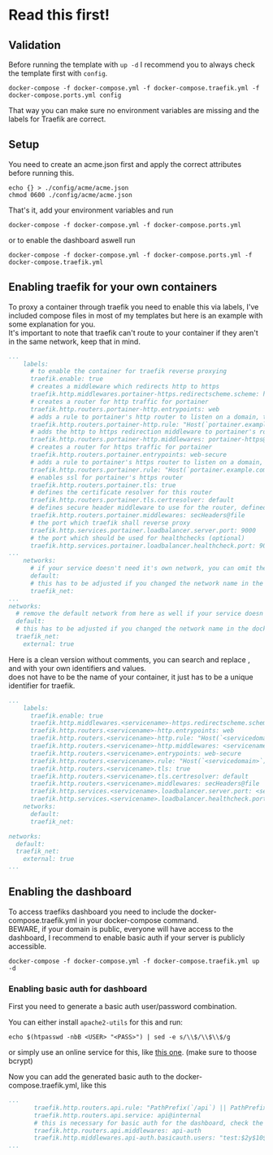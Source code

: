 # Read this first!

## Validation

Before running the template with ```up -d``` I recommend you to always check the template first with ```config```.

```shell
docker-compose -f docker-compose.yml -f docker-compose.traefik.yml -f docker-compose.ports.yml config
```

That way you can make sure no environment variables are missing and the labels for Traefik are correct.

## Setup

You need to create an acme.json first and apply the correct attributes before running this.

```shell
echo {} > ./config/acme/acme.json
chmod 0600 ./config/acme/acme.json
```

That's it, add your environment variables and run 

```shell
docker-compose -f docker-compose.yml -f docker-compose.ports.yml
```

or to enable the dashboard aswell run

```shell
docker-compose -f docker-compose.yml -f docker-compose.ports.yml -f docker-compose.traefik.yml
```

## Enabling traefik for your own containers

To proxy a container through traefik you need to enable this via labels, I've included compose files in most of my templates but here is an example with some explanation for you.  
It's important to note that traefik can't route to your container if they aren't in the same network, keep that in mind.

```yml
...
    labels:
      # to enable the container for traefik reverse proxying
      traefik.enable: true
      # creates a middleware which redirects http to https
      traefik.http.middlewares.portainer-https.redirectscheme.scheme: https
      # creates a router for http traffic for portainer
      traefik.http.routers.portainer-http.entrypoints: web
      # adds a rule to portainer's http router to listen on a domain, this can also be a subdomain or multiple domains
      traefik.http.routers.portainer-http.rule: "Host(`portainer.example.com`)"
      # adds the http to https redirection middleware to portainer's router
      traefik.http.routers.portainer-http.middlewares: portainer-https@docker
      # creates a router for https traffic for portainer
      traefik.http.routers.portainer.entrypoints: web-secure
      # adds a rule to portainer's https router to listen on a domain, this can also be a subdomain or multiple domains
      traefik.http.routers.portainer.rule: "Host(`portainer.example.com`)"
      # enables ssl for portainer's https router
      traefik.http.routers.portainer.tls: true
      # defines the certificate resolver for this router
      traefik.http.routers.portainer.tls.certresolver: default
      # defines secure header middleware to use for the router, defined in config/dynamic.toml
      traefik.http.routers.portainer.middlewares: secHeaders@file
      # the port which traefik shall reverse proxy
      traefik.http.services.portainer.loadbalancer.server.port: 9000
      # the port which should be used for healthchecks (optional)
      traefik.http.services.portainer.loadbalancer.healthcheck.port: 9000
...
    networks:
      # if your service doesn't need it's own network, you can omit the default network
      default:
      # this has to be adjusted if you changed the network name in the docker-compose.yml
      traefik_net:
...
networks:
  # remove the default network from here as well if your service doesn't need it
  default:
  # this has to be adjusted if you changed the network name in the docker-compose.yml
  traefik_net:
    external: true

```

Here is a clean version without comments, you can search and replace <servicename>, <serviceport> and <servicedomain> with your own identifiers and values.  
<servicename> does not have to be the name of your container, it just has to be a unique identifier for traefik.

```yml
...
    labels:
      traefik.enable: true
      traefik.http.middlewares.<servicename>-https.redirectscheme.scheme: https
      traefik.http.routers.<servicename>-http.entrypoints: web
      traefik.http.routers.<servicename>-http.rule: "Host(`<servicedomain>`)"
      traefik.http.routers.<servicename>-http.middlewares: <servicename>-https@docker
      traefik.http.routers.<servicename>.entrypoints: web-secure
      traefik.http.routers.<servicename>.rule: "Host(`<servicedomain>`)"
      traefik.http.routers.<servicename>.tls: true
      traefik.http.routers.<servicename>.tls.certresolver: default
      traefik.http.routers.<servicename>.middlewares: secHeaders@file
      traefik.http.services.<servicename>.loadbalancer.server.port: <serviceport>
      traefik.http.services.<servicename>.loadbalancer.healthcheck.port: <serviceport>
    networks:
      default:
      traefik_net:

networks:
  default:
  traefik_net:
    external: true
...
```

## Enabling the dashboard

To access traefiks dashboard you need to include the docker-compose.traefik.yml in your docker-compose command.  
BEWARE, if your domain is public, everyone will have access to the dashboard, I recommend to enable basic auth if your server is publicly accessible.

```shell
docker-compose -f docker-compose.yml -f docker-compose.traefik.yml up -d
```

### Enabling basic auth for dashboard

First you need to generate a basic auth user/password combination.

You can either install ```apache2-utils``` for this and run:

```shell
echo $(htpasswd -nbB <USER> "<PASS>") | sed -e s/\\$/\\$\\$/g
```

or simply use an online service for this, like [this one](https://hostingcanada.org/htpasswd-generator/). (make sure to thoose bcrypt)

Now you can add the generated basic auth to the docker-compose.traefik.yml, like this

```yml
...
       traefik.http.routers.api.rule: "PathPrefix(`/api`) || PathPrefix(`/dashboard`)"
       traefik.http.routers.api.service: api@internal
       # this is necessary for basic auth for the dashboard, check the README first before uncommenting
       traefik.http.routers.api.middlewares: api-auth
       traefik.http.middlewares.api-auth.basicauth.users: "test:$2y$10$EbI9jlFjpPdEAtpG9KRjWeULZP4zl6vyfQThUURfKdJxq4qAPMr5m"
...
```

